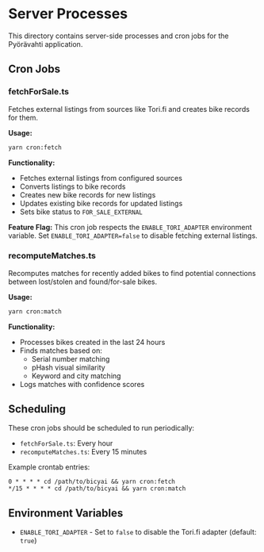 # Server Processes

This directory contains server-side processes and cron jobs for the Pyörävahti application.

## Cron Jobs

### fetchForSale.ts

Fetches external listings from sources like Tori.fi and creates bike records for them.

**Usage:**
```bash
yarn cron:fetch
```

**Functionality:**
- Fetches external listings from configured sources
- Converts listings to bike records
- Creates new bike records for new listings
- Updates existing bike records for updated listings
- Sets bike status to `FOR_SALE_EXTERNAL`

**Feature Flag:**
This cron job respects the `ENABLE_TORI_ADAPTER` environment variable. 
Set `ENABLE_TORI_ADAPTER=false` to disable fetching external listings.

### recomputeMatches.ts

Recomputes matches for recently added bikes to find potential connections between lost/stolen and found/for-sale bikes.

**Usage:**
```bash
yarn cron:match
```

**Functionality:**
- Processes bikes created in the last 24 hours
- Finds matches based on:
  - Serial number matching
  - pHash visual similarity
  - Keyword and city matching
- Logs matches with confidence scores

## Scheduling

These cron jobs should be scheduled to run periodically:

- `fetchForSale.ts`: Every hour
- `recomputeMatches.ts`: Every 15 minutes

Example crontab entries:
```
0 * * * * cd /path/to/bicyai && yarn cron:fetch
*/15 * * * * cd /path/to/bicyai && yarn cron:match
```

## Environment Variables

- `ENABLE_TORI_ADAPTER` - Set to `false` to disable the Tori.fi adapter (default: `true`)